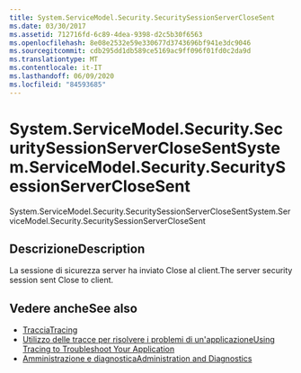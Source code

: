 ```yaml
---
title: System.ServiceModel.Security.SecuritySessionServerCloseSent
ms.date: 03/30/2017
ms.assetid: 712716fd-6c89-4dea-9398-d2c5b30f6563
ms.openlocfilehash: 8e08e2532e59e330677d3743696bf941e3dc9046
ms.sourcegitcommit: cdb295dd1db589ce5169ac9ff096f01fd0c2da9d
ms.translationtype: MT
ms.contentlocale: it-IT
ms.lasthandoff: 06/09/2020
ms.locfileid: "84593685"
---
```

# <a name="systemservicemodelsecuritysecuritysessionserverclosesent"></a><span data-ttu-id="7c22b-102">System.ServiceModel.Security.SecuritySessionServerCloseSent</span><span class="sxs-lookup"><span data-stu-id="7c22b-102">System.ServiceModel.Security.SecuritySessionServerCloseSent</span></span>
<span data-ttu-id="7c22b-103">System.ServiceModel.Security.SecuritySessionServerCloseSent</span><span class="sxs-lookup"><span data-stu-id="7c22b-103">System.ServiceModel.Security.SecuritySessionServerCloseSent</span></span>  
  
## <a name="description"></a><span data-ttu-id="7c22b-104">Descrizione</span><span class="sxs-lookup"><span data-stu-id="7c22b-104">Description</span></span>  
 <span data-ttu-id="7c22b-105">La sessione di sicurezza server ha inviato Close al client.</span><span class="sxs-lookup"><span data-stu-id="7c22b-105">The server security session sent Close to client.</span></span>  
  
## <a name="see-also"></a><span data-ttu-id="7c22b-106">Vedere anche</span><span class="sxs-lookup"><span data-stu-id="7c22b-106">See also</span></span>

- [<span data-ttu-id="7c22b-107">Traccia</span><span class="sxs-lookup"><span data-stu-id="7c22b-107">Tracing</span></span>](index.md)
- [<span data-ttu-id="7c22b-108">Utilizzo delle tracce per risolvere i problemi di un'applicazione</span><span class="sxs-lookup"><span data-stu-id="7c22b-108">Using Tracing to Troubleshoot Your Application</span></span>](using-tracing-to-troubleshoot-your-application.md)
- [<span data-ttu-id="7c22b-109">Amministrazione e diagnostica</span><span class="sxs-lookup"><span data-stu-id="7c22b-109">Administration and Diagnostics</span></span>](../index.md)
